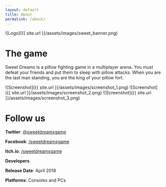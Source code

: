 ```yaml
---
layout: default
title: About
permalink: /about/
---
```


![Logo]({{ site.url }}/assets/images/sweet_banner.png)

The game
======
Sweet Dreams is a pillow fighting game in a multiplayer arena.
You must defeat your friends and put them to sleep with pillow attacks.
When you are the last man standing, you are the king of your pillow fort. 


![Screenshot]({{ site.url }}/assets/images/screenshot_1.png)
![Screenshot]({{ site.url }}/assets/images/screenshot_2.png)
![Screenshot]({{ site.url }}/assets/images/screenshot_3.png)




Follow us
======
**Twitter**: [@sweetdreamsgame](https://www.twitter.com/sweetdreamsgame)

**Facebook**: [/sweetdreamsgame](https://www.fb.com/sweetdreamsgame)

**Itch.io**: [/sweetdreamsgame](https://onirictails.itch.io/sweetdreams)


**Developers**

**Release Date**: April 2018

**Platforms**: Consoles and PCs



